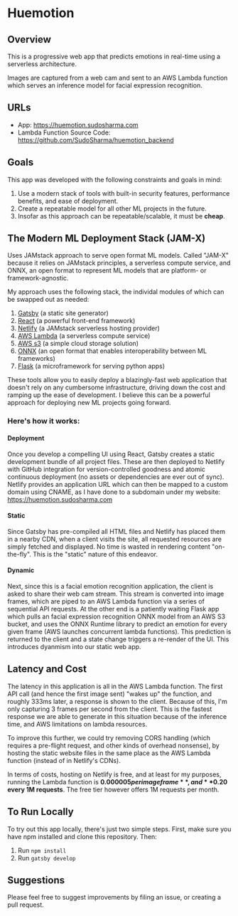 # Huemotion

## Overview

This is a progressive web app that predicts emotions in real-time using a serverless architecture.

Images are captured from a web cam and sent to an AWS Lambda function which serves an inference model for facial expression recognition.

## URLs

- App: https://huemotion.sudosharma.com
- Lambda Function Source Code: https://github.com/SudoSharma/huemotion_backend

## Goals

This app was developed with the following constraints and goals in mind:
1. Use a modern stack of tools with built-in security features, performance benefits, and ease of deployment.
2. Create a repeatable model for all other ML projects in the future.
3. Insofar as this approach can be repeatable/scalable, it must be **cheap**. 

## The Modern ML Deployment Stack (JAM-X)

Uses JAMstack approach to serve open format ML models. Called "JAM-X" because it relies on JAMstack principles, a serverless compute service, and ONNX, an open format to represent ML models that are platform- or framework-agnostic. 

My approach uses the following stack, the individal modules of which can be swapped out as needed:
1. [Gatsby](https://www.gatsbyjs.org/) (a static site generator)
2. [React](https://reactjs.org/) (a powerful front-end framework)
3. [Netlify](https://www.netlify.com/) (a JAMstack serverless hosting provider)
4. [AWS Lambda](https://aws.amazon.com/lambda/) (a serverless compute service)
5. [AWS s3](https://aws.amazon.com/s3/) (a simple cloud storage solution) 
6. [ONNX](https://onnx.ai/) (an open format that enables interoperability between ML frameworks)
7. [Flask](http://flask.palletsprojects.com/en/1.1.x/) (a microframework for serving python apps)

These tools allow you to easily deploy a blazingly-fast web application that doesn't rely on any cumbersome infrastructure, driving down the cost and ramping up the ease of development. I believe this can be a powerful approach for deploying new ML projects going forward. 

### Here's how it works:

#### Deployment
Once you develop a compelling UI using React, Gatsby creates a static development bundle of all project files. These are then deployed to Netlify with GitHub integration for version-controlled goodness and atomic continuous deployment (no assets or dependencies are ever out of sync). Netlify provides an application URL which can then be mapped to a custom domain using CNAME, as I have done to a subdomain under my website: https://huemotion.sudosharma.com 

#### Static 
Since Gatsby has pre-compiled all HTML files and Netlify has placed them in a nearby CDN, when a client visits the site, all requested resources are simply fetched and displayed. No time is wasted in rendering content "on-the-fly". This is the "static" nature of this endeavor. 

#### Dynamic
Next, since this is a facial emotion recognition application, the client is asked to share their web cam stream. This stream is converted into image frames, which are piped to an AWS Lambda function via a series of sequential API requests. At the other end is a patiently waiting Flask app which pulls an facial expression recognition ONNX model from an AWS S3 bucket, and uses the ONNX Runtime library to predict an emotion for every given frame (AWS launches concurrent lambda functions). This prediction is returned to the client and a state change triggers a re-render of the UI. This introduces dyanmism into our static web app.  

## Latency and Cost

The latency in this application is all in the AWS Lambda function. The first API call (and hence the first image sent) "wakes up" the function, and roughly 333ms later, a response is shown to the client. Because of this, I'm only capturing 3 frames per second from the client. This is the fastest response we are able to generate in this situation because of the inference time, and AWS limitations on lambda resources. 

To improve this further, we could try removing CORS handling (which requires a pre-flight request, and other kinds of overhead nonsense), by hosting the static website files in the same place as the AWS Lambda function (instead of in Netlify's CDNs). 

In terms of costs, hosting on Netlify is free, and at least for my purposes, running the Lambda function is **$0.000005 per image frame**, and **$0.20 every 1M requests**. The free tier however offers 1M requests per month. 

## To Run Locally

To try out this app locally, there's just two simple steps. First, make sure you have npm installed and clone this repository. Then:
1. Run `npm install`
2. Run `gatsby develop`

## Suggestions

Please feel free to suggest improvements by filing an issue, or creating a pull request.
